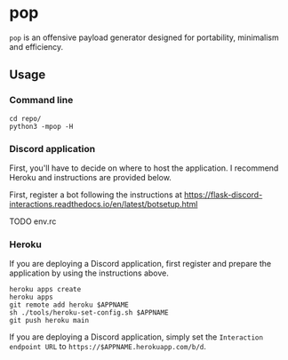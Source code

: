 # pop

`pop` is an offensive payload generator designed for portability,
minimalism and efficiency.


## Usage

### Command line

```
cd repo/
python3 -mpop -H
```

### Discord application

First, you'll have to decide on where to host the application. I
recommend Heroku and instructions are provided below.

First, register a bot following the instructions at
https://flask-discord-interactions.readthedocs.io/en/latest/botsetup.html

TODO env.rc

### Heroku

If you are deploying a Discord application, first register and prepare
the application by using the instructions above.

```
heroku apps create
heroku apps
git remote add heroku $APPNAME
sh ./tools/heroku-set-config.sh $APPNAME
git push heroku main
```

If you are deploying a Discord application, simply set the `Interaction
endpoint URL` to `https://$APPNAME.herokuapp.com/b/d`.
